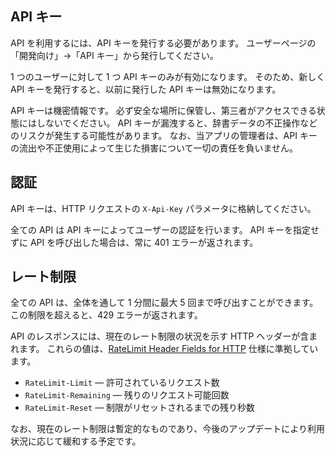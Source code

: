 <!-- title: API の利用方法 -->


## API キー
API を利用するには、API キーを発行する必要があります。
ユーザーページの「開発向け」→「API キー」から発行してください。

1 つのユーザーに対して 1 つ API キーのみが有効になります。
そのため、新しく API キーを発行すると、以前に発行した API キーは無効になります。

API キーは機密情報です。
必ず安全な場所に保管し、第三者がアクセスできる状態にはしないでください。
API キーが漏洩すると、辞書データの不正操作などのリスクが発生する可能性があります。
なお、当アプリの管理者は、API キーの流出や不正使用によって生じた損害について一切の責任を負いません。

## 認証
API キーは、HTTP リクエストの `X-Api-Key` パラメータに格納してください。

全ての API は API キーによってユーザーの認証を行います。
API キーを指定せずに API を呼び出した場合は、常に 401 エラーが返されます。

## レート制限
全ての API は、全体を通して 1 分間に最大 5 回まで呼び出すことができます。
この制限を超えると、429 エラーが返されます。

API のレスポンスには、現在のレート制限の状況を示す HTTP ヘッダーが含まれます。
これらの値は、[RateLimit Header Fields for HTTP](https://datatracker.ietf.org/doc/html/draft-polli-ratelimit-headers-00) 仕様に準拠しています。

- `RateLimit-Limit` — 許可されているリクエスト数
- `RateLimit-Remaining` — 残りのリクエスト可能回数
- `RateLimit-Reset` — 制限がリセットされるまでの残り秒数

なお、現在のレート制限は暫定的なものであり、今後のアップデートにより利用状況に応じて緩和する予定です。
